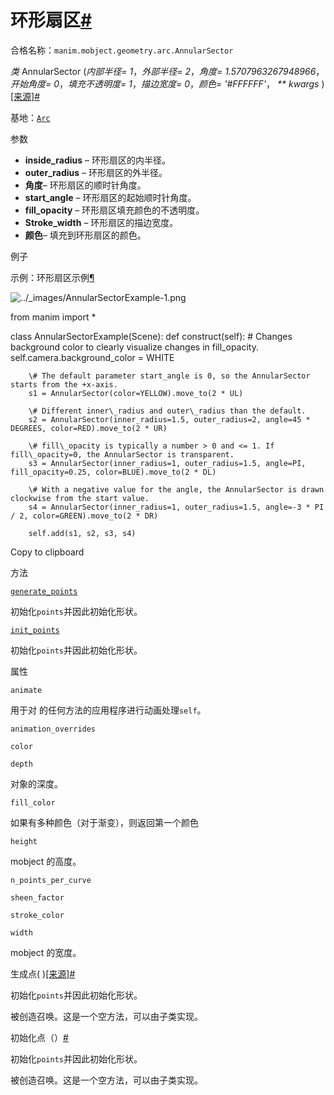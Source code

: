 # 环形扇区[#](#annularsector "此标题的固定链接")

合格名称：`manim.mobject.geometry.arc.AnnularSector`

_类_ AnnularSector (_内部半径= 1_，_外部半径= 2_，_角度= 1.5707963267948966_，_开始角度= 0_，_填充不透明度= 1_，_描边宽度= 0_，_颜色= '#FFFFFF'_， _\*\* kwargs_ )[\[来源\]](../_modules/manim/mobject/geometry/arc.html#AnnularSector)[#](#manim.mobject.geometry.arc.AnnularSector "此定义的固定链接")

基地：[`Arc`](manim.mobject.geometry.arc.Arc.html#manim.mobject.geometry.arc.Arc "manim.mobject.geometry.arc.Arc")

参数

- **inside_radius** – 环形扇区的内半径。
- **outer_radius** – 环形扇区的外半径。
- **角度**– 环形扇区的顺时针角度。
- **start_angle** – 环形扇区的起始顺时针角度。
- **fill_opacity** – 环形扇区填充颜色的不透明度。
- **Stroke_width** – 环形扇区的描边宽度。
- **颜色**– 填充到环形扇区的颜色。

例子

示例：环形扇区示例[¶](#annularsectorexample)

![../_images/AnnularSectorExample-1.png](../_images/AnnularSectorExample-1.png)

from manim import \*

class AnnularSectorExample(Scene):
def construct(self):
\# Changes background color to clearly visualize changes in fill_opacity.
self.camera.background_color = WHITE

        \# The default parameter start_angle is 0, so the AnnularSector starts from the +x-axis.
        s1 = AnnularSector(color=YELLOW).move_to(2 * UL)

        \# Different inner\_radius and outer\_radius than the default.
        s2 = AnnularSector(inner_radius=1.5, outer_radius=2, angle=45 * DEGREES, color=RED).move_to(2 * UR)

        \# fill\_opacity is typically a number > 0 and <= 1. If fill\_opacity=0, the AnnularSector is transparent.
        s3 = AnnularSector(inner_radius=1, outer_radius=1.5, angle=PI, fill_opacity=0.25, color=BLUE).move_to(2 * DL)

        \# With a negative value for the angle, the AnnularSector is drawn clockwise from the start value.
        s4 = AnnularSector(inner_radius=1, outer_radius=1.5, angle=-3 * PI / 2, color=GREEN).move_to(2 * DR)

        self.add(s1, s2, s3, s4)

Copy to clipboard

方法

[`generate_points`](#manim.mobject.geometry.arc.AnnularSector.generate_points "manim.mobject.geometry.arc.AnnularSector.generate_points")

初始化`points`并因此初始化形状。

[`init_points`](#manim.mobject.geometry.arc.AnnularSector.init_points "manim.mobject.geometry.arc.AnnularSector.init_points")

初始化`points`并因此初始化形状。

属性

`animate`

用于对 的任何方法的应用程序进行动画处理`self`。

`animation_overrides`

`color`

`depth`

对象的深度。

`fill_color`

如果有多种颜色（对于渐变），则返回第一个颜色

`height`

mobject 的高度。

`n_points_per_curve`

`sheen_factor`

`stroke_color`

`width`

mobject 的宽度。

生成点( )[\[来源\]](../_modules/manim/mobject/geometry/arc.html#AnnularSector.generate_points)[#](#manim.mobject.geometry.arc.AnnularSector.generate_points "此定义的固定链接")

初始化`points`并因此初始化形状。

被创造召唤。这是一个空方法，可以由子类实现。

初始化点（）[#](#manim.mobject.geometry.arc.AnnularSector.init_points "此定义的固定链接")

初始化`points`并因此初始化形状。

被创造召唤。这是一个空方法，可以由子类实现。
